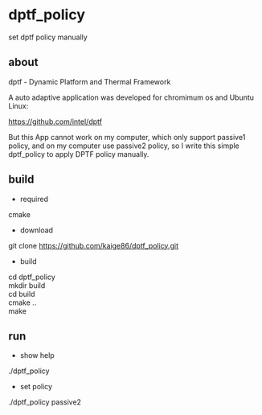 # dptf_policy
set dptf policy manually

## about
dptf - Dynamic Platform and Thermal Framework  

A auto adaptive application was developed for chromimum os and Ubuntu Linux:

https://github.com/intel/dptf

But this App cannot work on my computer, which only support passive1 policy, and on my computer use passive2 policy, so I write this simple dptf_policy to apply DPTF policy manually.

## build

- required

cmake

- download

git clone https://github.com/kaige86/dptf_policy.git

- build

cd dptf_policy  
mkdir build  
cd build  
cmake ..  
make  

## run

- show help

./dptf_policy  

- set policy

./dptf_policy passive2


